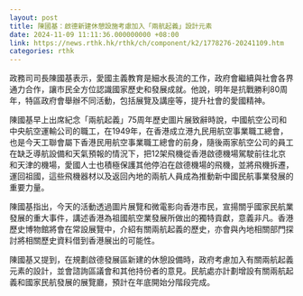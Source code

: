 ```yaml
---
layout: post
title: 陳國基：啟德新建休憩設施考慮加入「兩航起義」設計元素
date: 2024-11-09 11:11:36.000000000 +08:00
link: https://news.rthk.hk/rthk/ch/component/k2/1778276-20241109.htm
categories: rthk
---
```


政務司司長陳國基表示，愛國主義教育是細水長流的工作，政府會繼續與社會各界通力合作，讓市民全方位認識國家歷史和發展成就。他說，明年是抗戰勝利80周年，特區政府會舉辦不同活動，包括展覽及講座等，提升社會的愛國精神。

陳國基早上出席紀念「兩航起義」75周年歷史圖片展致辭時說，中國航空公司和中央航空運輸公司的職工，在1949年，在香港成立港九民用航空事業職工總會，也是今天工聯會屬下香港民用航空事業職工總會的前身，隨後兩家航空公司的員工在缺乏導航設備和天氣預報的情況下，把12架飛機從香港啟德機場駕駛前往北京和天津的機場，愛國人士也積極保護其他停泊在啟德機場的飛機，並將飛機拆遷，運回祖國，這些飛機器材以及返回內地的兩航人員成為推動新中國民航事業發展的重要力量。

陳國基指出，今天的活動透過圖片展覽和微電影向香港市民，宣揚關乎國家民航業發展的重大事件，講述香港為祖國航空業發展所做出的獨特貢獻，意義非凡。香港歷史博物館將會在常設展覽中，介紹有關兩航起義的歷史，亦會與內地相關部門探討將相關歷史資料借到香港展出的可能性。

陳國基又提到，在規劃啟德發展區新建的休憩設備時，政府考慮加入有關兩航起義元素的設計，並會諮詢區議會和其他持份者的意見。民航處亦計劃增設有關兩航起義和國家民航發展的展覽廳，預計在年底開始分階段完成。
